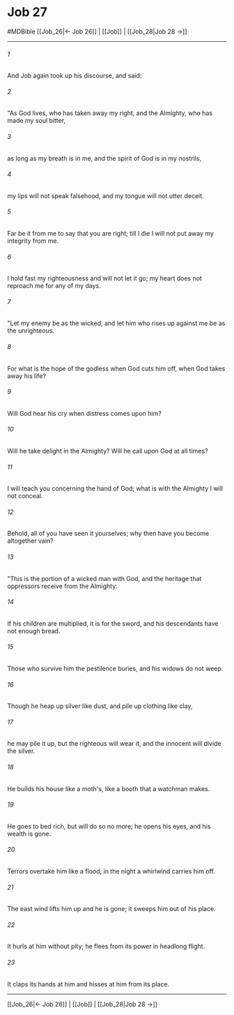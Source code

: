 # Job 27
#MDBible
[[Job_26|← Job 26]] | [[Job]] | [[Job_28|Job 28 →]]

***

###### 1 

And Job again took up his discourse, and said: 

###### 2 

"As God lives, who has taken away my right, and the Almighty, who has made my soul bitter, 

###### 3 

as long as my breath is in me, and the spirit of God is in my nostrils, 

###### 4 

my lips will not speak falsehood, and my tongue will not utter deceit. 

###### 5 

Far be it from me to say that you are right; till I die I will not put away my integrity from me. 

###### 6 

I hold fast my righteousness and will not let it go; my heart does not reproach me for any of my days. 

###### 7 

"Let my enemy be as the wicked, and let him who rises up against me be as the unrighteous. 

###### 8 

For what is the hope of the godless when God cuts him off, when God takes away his life? 

###### 9 

Will God hear his cry when distress comes upon him? 

###### 10 

Will he take delight in the Almighty? Will he call upon God at all times? 

###### 11 

I will teach you concerning the hand of God; what is with the Almighty I will not conceal. 

###### 12 

Behold, all of you have seen it yourselves; why then have you become altogether vain? 

###### 13 

"This is the portion of a wicked man with God, and the heritage that oppressors receive from the Almighty: 

###### 14 

If his children are multiplied, it is for the sword, and his descendants have not enough bread. 

###### 15 

Those who survive him the pestilence buries, and his widows do not weep. 

###### 16 

Though he heap up silver like dust, and pile up clothing like clay, 

###### 17 

he may pile it up, but the righteous will wear it, and the innocent will divide the silver. 

###### 18 

He builds his house like a moth's, like a booth that a watchman makes. 

###### 19 

He goes to bed rich, but will do so no more; he opens his eyes, and his wealth is gone. 

###### 20 

Terrors overtake him like a flood; in the night a whirlwind carries him off. 

###### 21 

The east wind lifts him up and he is gone; it sweeps him out of his place. 

###### 22 

It hurls at him without pity; he flees from its power in headlong flight. 

###### 23 

It claps its hands at him and hisses at him from its place. 

***

[[Job_26|← Job 26]] | [[Job]] | [[Job_28|Job 28 →]]
